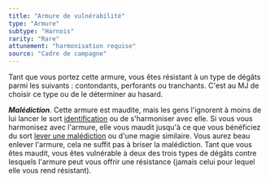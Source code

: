 ```yaml
---
title: "Armure de vulnérabilité"
type: "Armure"
subtype: "Harnois"
rarity: "Rare"
attunement: "harmonisation requise"
source: "Cadre de campagne"
---
```

Tant que vous portez cette armure, vous êtes résistant à un type de dégâts parmi les suivants : contondants, perforants ou tranchants. C'est au MJ de choisir ce type ou de le déterminer au hasard.

_**Malédiction**_. Cette armure est maudite, mais les gens l'ignorent à moins de lui lancer le sort [identification](/grimoire/identification/) ou de s'harmoniser avec elle. Si vous vous harmonisez avec l'armure, elle vous maudit jusqu'à ce que vous bénéficiez du sort [lever une malédiction](/grimoire/lever-une-malediction/) ou d'une magie similaire. Vous aurez beau enlever l'armure, cela ne suffit pas à briser la malédiction. Tant que vous êtes maudit, vous êtes vulnérable à deux des trois types de dégâts contre lesquels l'armure peut vous offrir une résistance (jamais celui pour lequel elle vous rend résistant).
